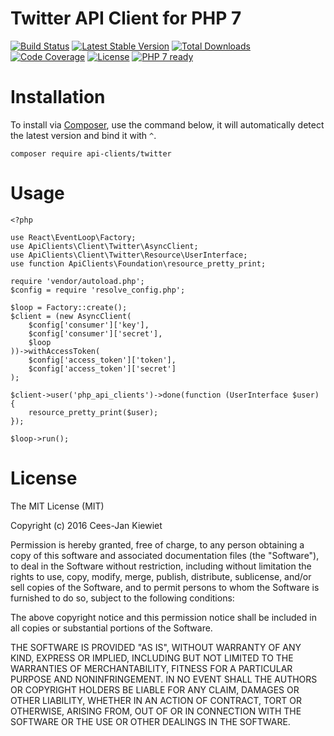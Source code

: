 # Twitter API Client for PHP 7

[![Build Status](https://travis-ci.org/php-api-clients/twitter.svg?branch=master)](https://travis-ci.org/php-api-clients/twitter)
[![Latest Stable Version](https://poser.pugx.org/api-clients/twitter/v/stable.png)](https://packagist.org/packages/api-clients/twitter)
[![Total Downloads](https://poser.pugx.org/api-clients/twitter/downloads.png)](https://packagist.org/packages/api-clients/twitter)
[![Code Coverage](https://scrutinizer-ci.com/g/php-api-clients/twitter/badges/coverage.png?b=master)](https://scrutinizer-ci.com/g/php-api-clients/twitter/?branch=master)
[![License](https://poser.pugx.org/api-clients/twitter/license.png)](https://packagist.org/packages/api-clients/twitter)
[![PHP 7 ready](http://php7ready.timesplinter.ch/php-api-clients/twitter/badge.svg)](https://travis-ci.org/php-api-clients/twitter)


# Installation

To install via [Composer](http://getcomposer.org/), use the command below, it will automatically detect the latest version and bind it with `^`.

```
composer require api-clients/twitter 
```

# Usage

```
<?php

use React\EventLoop\Factory;
use ApiClients\Client\Twitter\AsyncClient;
use ApiClients\Client\Twitter\Resource\UserInterface;
use function ApiClients\Foundation\resource_pretty_print;

require 'vendor/autoload.php';
$config = require 'resolve_config.php';

$loop = Factory::create();
$client = (new AsyncClient(
    $config['consumer']['key'],
    $config['consumer']['secret'],
    $loop
))->withAccessToken(
    $config['access_token']['token'],
    $config['access_token']['secret']
);

$client->user('php_api_clients')->done(function (UserInterface $user) {
    resource_pretty_print($user);
});

$loop->run();
```

# License

The MIT License (MIT)

Copyright (c) 2016 Cees-Jan Kiewiet

Permission is hereby granted, free of charge, to any person obtaining a copy
of this software and associated documentation files (the "Software"), to deal
in the Software without restriction, including without limitation the rights
to use, copy, modify, merge, publish, distribute, sublicense, and/or sell
copies of the Software, and to permit persons to whom the Software is
furnished to do so, subject to the following conditions:

The above copyright notice and this permission notice shall be included in all
copies or substantial portions of the Software.

THE SOFTWARE IS PROVIDED "AS IS", WITHOUT WARRANTY OF ANY KIND, EXPRESS OR
IMPLIED, INCLUDING BUT NOT LIMITED TO THE WARRANTIES OF MERCHANTABILITY,
FITNESS FOR A PARTICULAR PURPOSE AND NONINFRINGEMENT. IN NO EVENT SHALL THE
AUTHORS OR COPYRIGHT HOLDERS BE LIABLE FOR ANY CLAIM, DAMAGES OR OTHER
LIABILITY, WHETHER IN AN ACTION OF CONTRACT, TORT OR OTHERWISE, ARISING FROM,
OUT OF OR IN CONNECTION WITH THE SOFTWARE OR THE USE OR OTHER DEALINGS IN THE
SOFTWARE.
